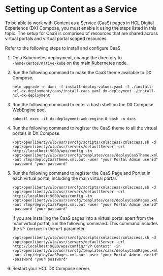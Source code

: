 # Setting up Content as a Service

To be able to work with Content as a Service (CaaS) pages in HCL Digital Experience (DX) Compose, you must enable it using the steps listed in this topic. The setup for CaaS is comprised of resources that are shared across virtual portals and virtual portal scoped resources.

Refer to the following steps to install and configure CaaS:

1. On a Kubernetes deployment, change the directory to `/home/centos/native-kube` on the main Kubernetes node.

2. Run the following command to make the CaaS theme available to DX Compose.

    ```
    helm upgrade -n dxns -f install-deploy-values.yaml -f ./install-hcl-dx-deployment/caas/install-caas.yaml dx-deployment ./install-hcl-dx-deployment
    ```

3. Run the following command to enter a bash shell on the DX Compose WebEngine pod.

    ```
    kubectl exec -it dx-deployment-web-engine-0 bash -n dxns
    ```

4. Run the following command to register the CaaS theme to all the virtual portals in DX Compose.

    ```
    /opt/openliberty/wlp/usr/svrcfg/scripts/xmlaccess/xmlaccess.sh -d /opt/openliberty/wlp/usr/servers/defaultServer -url http://localhost:9080/wps/config -in /opt/openliberty/wlp/usr/svrcfg/templates/caas/deployCaaSTheme.xml -out /tmp/deployCaaSTheme.xml.out -user "your Portal Admin userid" -password "your password"
    ```

5. Run the following command to register the CaaS Page and Portlet in each virtual portal, including the main virtual portal.

    ```
    /opt/openliberty/wlp/usr/svrcfg/scripts/xmlaccess/xmlaccess.sh -d /opt/openliberty/wlp/usr/servers/defaultServer -url http://localhost:9080/wps/config -in /opt/openliberty/wlp/usr/svrcfg/templates/caas/deployCaaSPages.xml -out /tmp/deployCaaSPages.xml.out -user "your Portal Admin userid" -password "your password"
    ```

    If you are installing the CaaS pages into a virtual portal apart from the main virtual portal, run the following command. This command includes the `VP Context` in the `url` parameter.

    ```
    /opt/openliberty/wlp/usr/svrcfg/scripts/xmlaccess/xmlaccess.sh -d /opt/openliberty/wlp/usr/servers/defaultServer -url http://localhost:9080/wps/config/"VP Context" -in /opt/openliberty/wlp/usr/svrcfg/templates/caas/deployCaaSPages.xml -out /tmp/deployCaaSPages.xml.out -user "your Portal Admin userid" -password "your password"
    ```

6. Restart your HCL DX Compose server.
